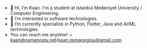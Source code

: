 - 👋 Hi, I’m Kaan. I'm a student at Istanbul Medeniyet University / Computer Enginnering.
- 👀 I’m interested in software technologies.
- 🌱 I’m currently specialize in Python, Flutter, Java and AI/ML technologies.
- You can reach me anytime!  ~ kaan@osmanoglu.net/kaan.osmanoglou@gmail.com

<!---
kaangr/kaangr is a ✨ special ✨ repository because its `README.md` (this file) appears on your GitHub profile.
You can click the Preview link to take a look at your changes.
--->
